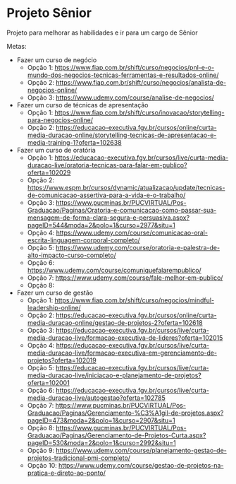 # Projeto Sênior

Projeto para melhorar as habilidades e ir para um cargo de Sênior

Metas:

- Fazer um curso de negócio
  - Opção 1: https://www.fiap.com.br/shift/curso/negocios/pnl-e-o-mundo-dos-negocios-tecnicas-ferramentas-e-resultados-online/
  - Opção 2: https://www.fiap.com.br/shift/curso/negocios/analista-de-negocios-online/
  - Opção 3: https://www.udemy.com/course/analise-de-negocios/
- Fazer um curso de técnicas de apresentação
  - Opção 1: https://www.fiap.com.br/shift/curso/inovacao/storytelling-para-negocios-online/
  - Opção 2: https://educacao-executiva.fgv.br/cursos/online/curta-media-duracao-online/storytelling-tecnicas-de-apresentacao-e-media-training-1?oferta=102638
- Fazer um curso de oratória
  - Opção 1: https://educacao-executiva.fgv.br/cursos/live/curta-media-duracao-live/oratoria-tecnicas-para-falar-em-publico?oferta=102029
  - Opção 2: https://www.espm.br/cursos/dynamic/atualizacao/update/tecnicas-de-comunicacao-assertiva-para-a-vida-e-o-trabalho/
  - Opção 3: https://www.pucminas.br/PUCVIRTUAL/Pos-Graduacao/Paginas/Oratoria-e-comunicacao-como-passar-sua-mensagem-de-forma-clara-segura-e-persuasiva.aspx?pageID=544&moda=2&polo=1&curso=2977&situ=1
  - Opção 4: https://www.udemy.com/course/comunicacao-oral-escrita-linguagem-corporal-completo/
  - Opção 5: https://www.udemy.com/course/oratoria-e-palestra-de-alto-impacto-curso-completo/
  - Opção 6: https://www.udemy.com/course/comuniquefalarempublico/
  - Opção 7: https://www.udemy.com/course/fale-melhor-em-publico/
  - Opção 8: 
- Fazer um curso de gestão
  - Opção 1: https://www.fiap.com.br/shift/curso/negocios/mindful-leadership-online/
  - Opção 2: https://educacao-executiva.fgv.br/cursos/online/curta-media-duracao-online/gestao-de-projetos-2?oferta=102618
  - Opção 3: https://educacao-executiva.fgv.br/cursos/live/curta-media-duracao-live/formacao-executiva-de-lideres?oferta=102015
  - Opção 4: https://educacao-executiva.fgv.br/cursos/live/curta-media-duracao-live/formacao-executiva-em-gerenciamento-de-projetos?oferta=102019
  - Opção 5: https://educacao-executiva.fgv.br/cursos/live/curta-media-duracao-live/iniciacao-e-planejamento-de-projetos?oferta=102001
  - Opção 6: https://educacao-executiva.fgv.br/cursos/live/curta-media-duracao-live/autogestao?oferta=102785
  - Opção 7: https://www.pucminas.br/PUCVIRTUAL/Pos-Graduacao/Paginas/Gerenciamento-%C3%A1gil-de-projetos.aspx?pageID=473&moda=2&polo=1&curso=2907&situ=1
  - Opção 8: https://www.pucminas.br/PUCVIRTUAL/Pos-Graduacao/Paginas/Gerenciamento-de-Projetos-Curta.aspx?pageID=530&moda=2&polo=1&curso=2992&situ=1
  - Opção 9: https://www.udemy.com/course/planejamento-gestao-de-projetos-tradicional-pmi-completo/
  - Opção 10: https://www.udemy.com/course/gestao-de-projetos-na-pratica-e-direto-ao-ponto/
